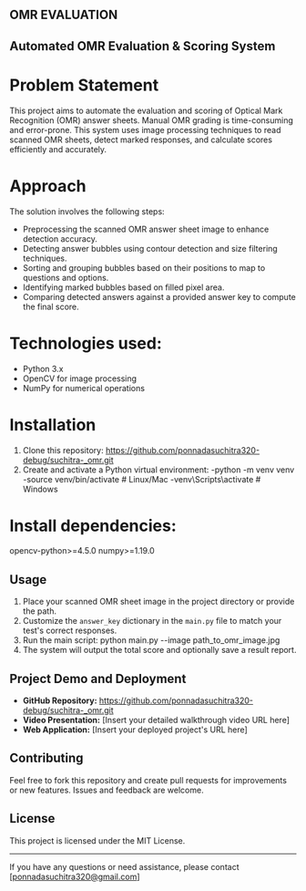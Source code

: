 ## OMR EVALUATION
## Automated OMR Evaluation & Scoring System

# Problem Statement
This project aims to automate the evaluation and scoring of Optical Mark Recognition (OMR) answer sheets. Manual OMR grading is time-consuming and error-prone. This system uses image processing techniques to read scanned OMR sheets, detect marked responses, and calculate scores efficiently and accurately.

# Approach
The solution involves the following steps:
- Preprocessing the scanned OMR answer sheet image to enhance detection accuracy.
- Detecting answer bubbles using contour detection and size filtering techniques.
- Sorting and grouping bubbles based on their positions to map to questions and options.
- Identifying marked bubbles based on filled pixel area.
- Comparing detected answers against a provided answer key to compute the final score.

# Technologies used:
- Python 3.x
- OpenCV for image processing 
- NumPy for numerical operations

# Installation
1. Clone this repository: https://github.com/ponnadasuchitra320-debug/suchitra-_omr.git 
2. Create and activate a Python virtual environment:
-python -m venv venv
-source venv/bin/activate # Linux/Mac
-venv\Scripts\activate # Windows

# Install dependencies:
opencv-python>=4.5.0
numpy>=1.19.0

## Usage
1. Place your scanned OMR sheet image in the project directory or provide the path.
2. Customize the `answer_key` dictionary in the `main.py` file to match your test's correct responses.
3. Run the main script:
python main.py --image path_to_omr_image.jpg
4. The system will output the total score and optionally save a result report.

## Project Demo and Deployment
- **GitHub Repository:**  https://github.com/ponnadasuchitra320-debug/suchitra-_omr.git 
- **Video Presentation:** [Insert your detailed walkthrough video URL here]
- **Web Application:** [Insert your deployed project's URL here]

## Contributing
Feel free to fork this repository and create pull requests for improvements or new features. Issues and feedback are welcome.

## License
This project is licensed under the MIT License.

---

If you have any questions or need assistance, please contact [ponnadasuchitra320@gmail.com]


